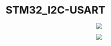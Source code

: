 # STM32_I2C-USART
<p align="center">
<img src=https://user-images.githubusercontent.com/79530516/205045315-aaca2efb-4094-41f2-b0cb-e06915ad0e84.png>
</p>
<p align="center">
<img src=https://user-images.githubusercontent.com/79530516/205045826-16fa6954-41f4-4b5f-968b-23c939928339.png>
</p>
